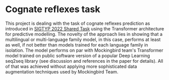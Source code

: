 # Cognate reflexes task
This project is dealing with the task of cognate reflexes prediction as introduced in [SIGTYP 2022 Shared Task](https://sigtyp.github.io/st2022.html) using the Transformer architecture for predictive modelling. The novelty of the approach lies in showing that a multilingual or multi-language family model, in this case, performs at least as well, if not better than models trained for each language family in isolation. The model performs on par with Mockingbird team's Transformer model trained on public software version of a popular Deep Learning seq2seq library (see discussion and references in the paper for details). All of that was achieved without applying more sophisticated data augmentation techniques used by Mockingbird Team.

